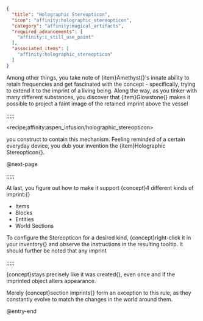 ```json
{
  "title": "Holographic Stereopticon",
  "icon": "affinity:holographic_stereopticon",
  "category": "affinity:magical_artifacts",
  "required_advancements": [
    "affinity:i_still_use_paint"
  ],
  "associated_items": [
    "affinity:holographic_stereopticon"
  ]
}
```

Among other things, you take note of {item}Amethyst{}'s innate ability to retain frequencies and get fascinated with the
concept - specifically, trying to extend it to the imprint of a living being. Along the way, as you tinker with 
many different substances, you discover that {item}Glowstone{} makes it possible to project a faint image
of the retained imprint above the vessel

;;;;;

<recipe;affinity:aspen_infusion/holographic_stereopticon>

you construct to contain this mechanism. Feeling reminded of a certain everyday 
device, you dub your invention the {item}Holographic Stereopticon{}.


@next-page

;;;;;

At last, you figure out how to make it support {concept}4 different kinds of imprint:{}

 - Items
 - Blocks
 - Entities
 - World Sections

To configure the Stereopticon for a desired kind, {concept}right-click it in your inventory{} and observe the
instructions in the resulting tooltip. It should further be noted that any imprint

;;;;;

{concept}stays precisely like it was created{}, even once and if the imprinted object alters appearance.


Merely {concept}section imprints{} form an exception to this rule, as they constantly evolve to match
the changes in the world around them.

@entry-end
